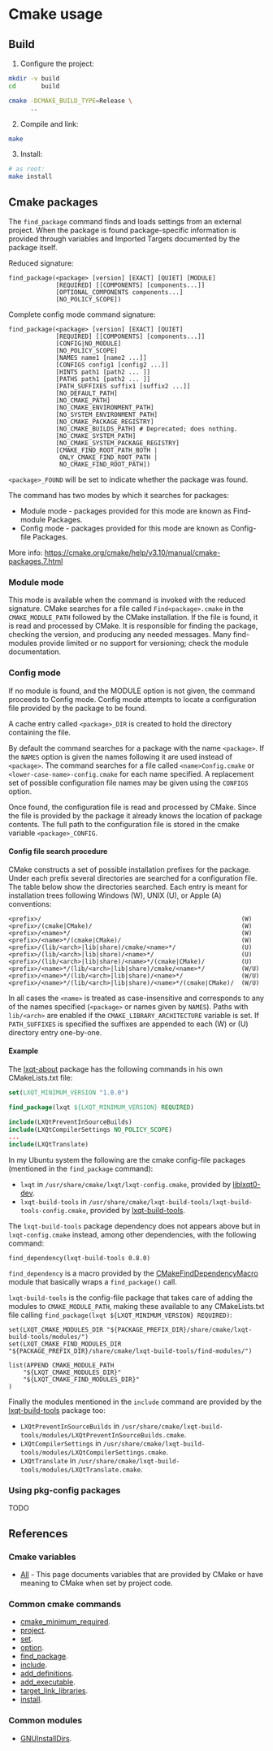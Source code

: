# Cmake usage

## Build

1. Configure the project:

```sh
mkdir -v build
cd       build

cmake -DCMAKE_BUILD_TYPE=Release \
      ..
```

2. Compile and link:

```sh
make
```

3. Install:

```sh
# as root:
make install
```

## Cmake packages

The `find_package` command finds and loads settings from an external project. When the package is found package-specific information is provided through variables and Imported Targets documented by the package itself.

Reduced signature:

```
find_package(<package> [version] [EXACT] [QUIET] [MODULE]
             [REQUIRED] [[COMPONENTS] [components...]]
             [OPTIONAL_COMPONENTS components...]
             [NO_POLICY_SCOPE])
```

Complete config mode command signature:

```
find_package(<package> [version] [EXACT] [QUIET]
             [REQUIRED] [[COMPONENTS] [components...]]
             [CONFIG|NO_MODULE]
             [NO_POLICY_SCOPE]
             [NAMES name1 [name2 ...]]
             [CONFIGS config1 [config2 ...]]
             [HINTS path1 [path2 ... ]]
             [PATHS path1 [path2 ... ]]
             [PATH_SUFFIXES suffix1 [suffix2 ...]]
             [NO_DEFAULT_PATH]
             [NO_CMAKE_PATH]
             [NO_CMAKE_ENVIRONMENT_PATH]
             [NO_SYSTEM_ENVIRONMENT_PATH]
             [NO_CMAKE_PACKAGE_REGISTRY]
             [NO_CMAKE_BUILDS_PATH] # Deprecated; does nothing.
             [NO_CMAKE_SYSTEM_PATH]
             [NO_CMAKE_SYSTEM_PACKAGE_REGISTRY]
             [CMAKE_FIND_ROOT_PATH_BOTH |
              ONLY_CMAKE_FIND_ROOT_PATH |
              NO_CMAKE_FIND_ROOT_PATH])
```

`<package>_FOUND` will be set to indicate whether the package was found.

The command has two modes by which it searches for packages:

- Module mode - packages provided for this mode are known as Find-module Packages.
- Config mode - packages provided for this mode are known as Config-file Packages.

More info: https://cmake.org/cmake/help/v3.10/manual/cmake-packages.7.html

### Module mode

This mode is available when the command is invoked with the reduced signature. CMake searches for a file called `Find<package>.cmake` in the `CMAKE_MODULE_PATH` followed by the CMake installation. If the file is found, it is read and processed by CMake. It is responsible for finding the package, checking the version, and producing any needed messages. Many find-modules provide limited or no support for versioning; check the module documentation.

### Config mode

If no module is found, and the MODULE option is not given, the command proceeds to Config mode. Config mode attempts to locate a configuration file provided by the package to be found.

A cache entry called `<package>_DIR` is created to hold the directory containing the file.

By default the command searches for a package with the name `<package>`. If the `NAMES` option is given the names following it are used instead of `<package>`. The command searches for a file called `<name>Config.cmake` or `<lower-case-name>-config.cmake` for each name specified. A replacement set of possible configuration file names may be given using the `CONFIGS` option.

Once found, the configuration file is read and processed by CMake. Since the file is provided by the package it already knows the location of package contents. The full path to the configuration file is stored in the cmake variable `<package>_CONFIG`.

#### Config file search procedure

CMake constructs a set of possible installation prefixes for the package. Under each prefix several directories are searched for a configuration file. The table below show the directories searched. Each entry is meant for installation trees following Windows (W), UNIX (U), or Apple (A) conventions:

```
<prefix>/                                                       (W)
<prefix>/(cmake|CMake)/                                         (W)
<prefix>/<name>*/                                               (W)
<prefix>/<name>*/(cmake|CMake)/                                 (W)
<prefix>/(lib/<arch>|lib|share)/cmake/<name>*/                  (U)
<prefix>/(lib/<arch>|lib|share)/<name>*/                        (U)
<prefix>/(lib/<arch>|lib|share)/<name>*/(cmake|CMake)/          (U)
<prefix>/<name>*/(lib/<arch>|lib|share)/cmake/<name>*/          (W/U)
<prefix>/<name>*/(lib/<arch>|lib|share)/<name>*/                (W/U)
<prefix>/<name>*/(lib/<arch>|lib|share)/<name>*/(cmake|CMake)/  (W/U)
```

In all cases the `<name>` is treated as case-insensitive and corresponds to any of the names specified (`<package>` or names given by `NAMES`). Paths with `lib/<arch>` are enabled if the `CMAKE_LIBRARY_ARCHITECTURE` variable is set. If `PATH_SUFFIXES` is specified the suffixes are appended to each (W) or (U) directory entry one-by-one.

#### Example

The [lxqt-about](https://github.com/lxqt/lxqt-about) package has the following commands in his own CMakeLists.txt file:

```cmake
set(LXQT_MINIMUM_VERSION "1.0.0")

find_package(lxqt ${LXQT_MINIMUM_VERSION} REQUIRED)

include(LXQtPreventInSourceBuilds)
include(LXQtCompilerSettings NO_POLICY_SCOPE)
...
include(LXQtTranslate)
```

In my Ubuntu system the following are the cmake config-file packages (mentioned in the `find_package` command):

- `lxqt` in `/usr/share/cmake/lxqt/lxqt-config.cmake`, provided by [liblxqt0-dev](https://github.com/lxqt/liblxqt).
- `lxqt-build-tools` in `/usr/share/cmake/lxqt-build-tools/lxqt-build-tools-config.cmake`, provided by [lxqt-build-tools](https://github.com/lxqt/lxqt-build-tools).

The `lxqt-build-tools` package dependency does not appears above but in `lxqt-config.cmake` instead, among other dependencies, with the following command:

```
find_dependency(lxqt-build-tools 0.8.0)
```

`find_dependency` is a macro provided by the [CMakeFindDependencyMacro](https://cmake.org/cmake/help/latest/module/CMakeFindDependencyMacro.html) module that basically wraps a `find_package()` call.

`lxqt-build-tools` is the config-file package that takes care of adding the modules to `CMAKE_MODULE_PATH`, making these available to any CMakeLists.txt file calling `find_package(lxqt ${LXQT_MINIMUM_VERSION} REQUIRED)`:

```
set(LXQT_CMAKE_MODULES_DIR "${PACKAGE_PREFIX_DIR}/share/cmake/lxqt-build-tools/modules/")
set(LXQT_CMAKE_FIND_MODULES_DIR "${PACKAGE_PREFIX_DIR}/share/cmake/lxqt-build-tools/find-modules/")

list(APPEND CMAKE_MODULE_PATH
    "${LXQT_CMAKE_MODULES_DIR}"
    "${LXQT_CMAKE_FIND_MODULES_DIR}"
)
```

Finally the modules mentioned in the `include` command are provided by the [lxqt-build-tools](https://github.com/lxqt/lxqt-build-tools) package too:

- `LXQtPreventInSourceBuilds` in `/usr/share/cmake/lxqt-build-tools/modules/LXQtPreventInSourceBuilds.cmake`.
- `LXQtCompilerSettings` in `/usr/share/cmake/lxqt-build-tools/modules/LXQtCompilerSettings.cmake`.
- `LXQtTranslate` in `/usr/share/cmake/lxqt-build-tools/modules/LXQtTranslate.cmake`.

### Using pkg-config packages

TODO

## References

### Cmake variables

- [All](https://cmake.org/cmake/help/latest/manual/cmake-variables.7.html) - This page documents variables that are provided by CMake or have meaning to CMake when set by project code.

### Common cmake commands
- [cmake_minimum_required](https://cmake.org/cmake/help/latest/command/cmake_minimum_required.html).
- [project](https://cmake.org/cmake/help/latest/command/project.html).
- [set](https://cmake.org/cmake/help/latest/command/set.html).
- [option](https://cmake.org/cmake/help/latest/command/option.html).
- [find_package](https://cmake.org/cmake/help/latest/command/find_package.html).
- [include](https://cmake.org/cmake/help/latest/command/include.html).
- [add_definitions](https://cmake.org/cmake/help/latest/command/add_definitions.html).
- [add_executable](https://cmake.org/cmake/help/latest/command/add_executable.html).
- [target_link_libraries](https://cmake.org/cmake/help/latest/command/target_link_libraries.html).
- [install](https://cmake.org/cmake/help/latest/command/install.html).

### Common modules

- [GNUInstallDirs](https://cmake.org/cmake/help/latest/module/GNUInstallDirs.html).
